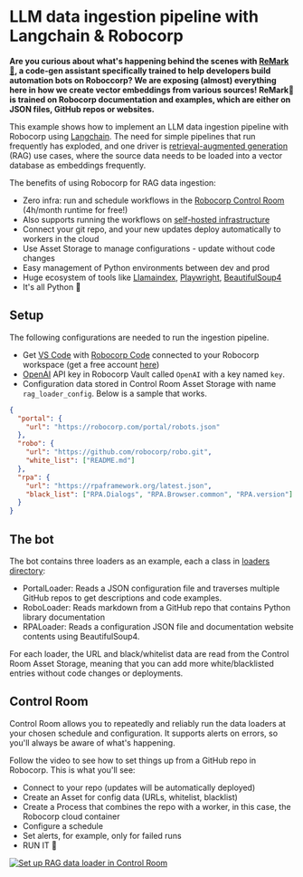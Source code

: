 # LLM data ingestion pipeline with Langchain & Robocorp

**Are you curious about what's happening behind the scenes with [ReMark💬](https://chat.robocorp.com), a code-gen assistant specifically trained to help developers build automation bots on Roboccorp? We are exposing (almost) everything here in how we create vector embeddings from various sources! ReMark💬 is trained on Robocorp documentation and examples, which are either on JSON files, GitHub repos or websites.**

This example shows how to implement an LLM data ingestion pipeline with Robocorp using [Langchain](https://python.langchain.com/docs/get_started/introduction.html). The need for simple pipelines that run frequently has exploded, and one driver is [retrieval-augmented generation](https://www.promptingguide.ai/techniques/rag) (RAG) use cases, where the source data needs to be loaded into a vector database as embeddings frequently.

The benefits of using Robocorp for RAG data ingestion:

- Zero infra: run and schedule workflows in the [Robocorp Control Room](https://cloud.robocorp.com) (4h/month runtime for free!)
- Also supports running the workflows on [self-hosted infrastructure](https://robocorp.com/docs/control-room/unattended/worker-setups)
- Connect your git repo, and your new updates deploy automatically to workers in the cloud
- Use Asset Storage to manage configurations - update without code changes
- Easy management of Python environments between dev and prod
- Huge ecosystem of tools like [Llamaindex](https://www.llamaindex.ai/), [Playwright](https://playwright.dev/python/), [BeautifulSoup4](https://www.crummy.com/software/BeautifulSoup/)
- It's all Python 🐍

## Setup

The following configurations are needed to run the ingestion pipeline.

- Get [VS Code](https://code.visualstudio.com/) with [Robocorp Code](https://marketplace.visualstudio.com/items?itemName=robocorp.robocorp-code) connected to your Robocorp workspace (get a free account [here](https://cloud.robocorp.com))
- [OpenAI](https://platform.openai.com/) API key in Robocorp Vault called `OpenAI` with a key named `key`.
- Configuration data stored in Control Room Asset Storage with name `rag_loader_config`. Below is a sample that works.

```json
{
  "portal": {
    "url": "https://robocorp.com/portal/robots.json"
  },
  "robo": {
    "url": "https://github.com/robocorp/robo.git",
    "white_list": ["README.md"]
  },
  "rpa": {
    "url": "https://rpaframework.org/latest.json",
    "black_list": ["RPA.Dialogs", "RPA.Browser.common", "RPA.version"]
  }
}
```

## The bot

The bot contains three loaders as an example, each a class in [loaders directory](/loaders/):

- PortalLoader: Reads a JSON configuration file and traverses multiple GitHub repos to get descriptions and code examples.
- RoboLoader: Reads markdown from a GitHub repo that contains Python library documentation
- RPALoader: Reads a configuration JSON file and documentation website contents using BeautifulSoup4.

For each loader, the URL and black/whitelist data are read from the Control Room Asset Storage, meaning that you can add more white/blacklisted entries without code changes or deployments.

## Control Room

Control Room allows you to repeatedly and reliably run the data loaders at your chosen schedule and configuration. It supports alerts on errors, so you'll always be aware of what's happening.

Follow the video to see how to set things up from a GitHub repo in Robocorp. This is what you'll see:

- Connect to your repo (updates will be automatically deployed)
- Create an Asset for config data (URLs, whitelist, blacklist)
- Create a Process that combines the repo with a worker, in this case, the Robocorp cloud container
- Configure a schedule
- Set alerts, for example, only for failed runs
- RUN IT 🏃

[![Set up RAG data loader in Control Room](https://i.ytimg.com/vi/nI03s7ibcek/maxresdefault.jpg)](https://www.youtube.com/watch?v=nI03s7ibcek "Set up RAG data loader in Control Room")
